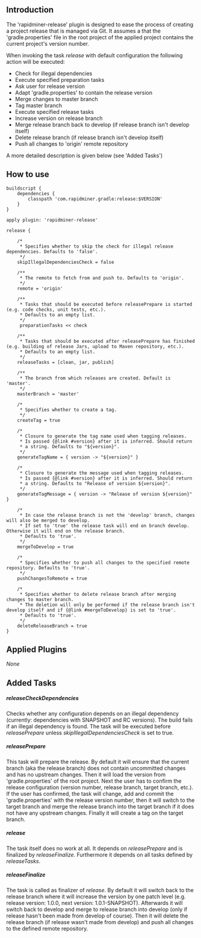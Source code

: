 ## Introduction

The 'rapidminer-release' plugin is designed to ease the process of creating a project release that is managed via Git.
It assumes a that the 'gradle.properties' file in the root project of the applied project contains the current
project's version number.

When invoking the task _release_ with default configuration the following action will be executed:
* Check for illegal dependencies
* Execute specified preparation tasks
* Ask user for release version
* Adapt 'gradle.properties' to contain the release version
* Merge changes to master branch
* Tag master branch
* Execute specified release tasks
* Increase version on release branch
* Merge release branch back to develop (if release branch isn't develop itself)
* Delete release branch (if release branch isn't develop itself)
* Push all changes to 'origin' remote repository

A more detailed description is given below (see 'Added Tasks')

## How to use
	buildscript { 
		dependencies { 
			classpath 'com.rapidminer.gradle:release:$VERSION'
		} 
	}
	 
	apply plugin: 'rapidminer-release'
	 
	release {
	 
		/*
		 * Specifies whether to skip the check for illegal release dependencies. Defaults to 'false'.
		 */
		skipIllegalDependenciesCheck = false
		
		/**
		 * The remote to fetch from and push to. Defaults to 'origin'.
		 */
		remote = 'origin'
	
		/**
		 * Tasks that should be executed before releasePrepare is started (e.g. code checks, unit tests, etc.).
		 * Defaults to an empty list.
		 */
		 preparationTasks << check
	
		/**
		 * Tasks that should be executed after releasePrepare has finished (e.g. building of release Jars, upload to Maven repository, etc.).
		 * Defaults to an empty list.
		 */
		releaseTasks = [clean, jar, publish]
		
		/**
		 * The branch from which releases are created. Default is 'master'.
		 */
		masterBranch = 'master'
	
		/*
		 * Specifies whether to create a tag.
		 */
		createTag = true
	
		/*
		 * Closure to generate the tag name used when tagging releases.
		 * Is passed {@link #version} after it is inferred. Should return
		 * a string. Defaults to "${version}".
		 */
		generateTagName = { version -> "${version}" }
	
		/*
		 * Closure to generate the message used when tagging releases.
		 * Is passed {@link #version} after it is inferred. Should return
		 * a string. Defaults to "Release of version ${version}".
		 */
		generateTagMessage = { version -> "Release of version ${version}" }
	
		/*
		 * In case the release branch is not the 'develop' branch, changes will also be merged to develop. 
		 * If set to 'true' the release task will end on branch develop. Otherwise it will end on the release branch.
		 * Defaults to 'true'.
		 */
		mergeToDevelop = true
	
		/*
		 * Specifies whether to push all changes to the specified remote repository. Defaults to 'true'.
		 */
		pushChangesToRemote = true
	
		/*
		 * Specifies whether to delete release branch after merging changes to master branch. 
		 * The deletion will only be performed if the release branch isn't develop itself and if {@link #mergeToDevelop} is set to 'true'.
		 * Defaults to 'true'.
		 */
		deleteReleaseBranch = true
	}
	
## Applied Plugins
_None_

## Added Tasks

##### releaseCheckDependencies
Checks whether any configuration depends on an illegal dependency (currently: dependencies with  SNAPSHOT and RC versions).
The build fails if an illegal dependency is found. The task will be executed before _releasePrepare_ unless _skipIllegalDependenciesCheck_ is set to true.

##### releasePrepare
This task will prepare the release. By default it will ensure that the current branch (aka the release branch) does not contain
uncommitted changes and has no upstream changes. Then it will load the version from 'gradle.properties' of the root project.
Next the user has to confirm the release configuration (version number, release branch, target branch, etc.).
If the user has confirmed, the task will change, add and commit the 'gradle.properties' with the release version number, 
then it will switch to the target branch and merge the release branch into the target branch if it does not have any upstream changes. 
Finally it will create a tag on the target branch. 

##### release
The task itself does no work at all. It depends on _releasePrepare_ and is finalized by _releaseFinalize_.
Furthermore it depends on all tasks defined by _releaseTasks_.

##### releaseFinalize
The task is called as finalizer of _release_. By default it will switch back to the release branch where it will increase the version by one patch level (e.g. release version: 1.0.0, next version: 1.0.1-SNAPSHOT).
Afterwards it will switch back to develop and merge to release branch into develop (only if release hasn't been made from develop of course).
Then it will delete the release branch (if release wasn't made from develop) and push all changes to the defined remote repository.